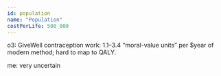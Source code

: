 ```yaml
---
id: population
name: "Population"
costPerLife: 500_000
--- 
```


o3: GiveWell contraception work: 1.1–3.4 “moral-value units” per $year of modern method; hard to map to QALY.

me: very uncertain